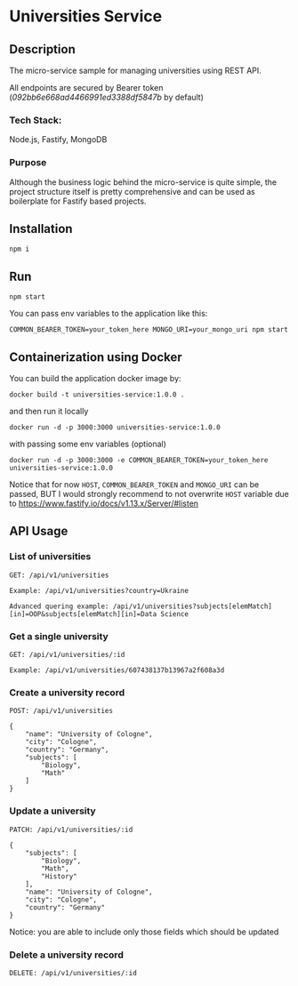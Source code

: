# Universities Service

## Description
The micro-service sample for managing universities using REST API.

All endpoints are secured by Bearer token (*092bb6e668ad4466991ed3388df5847b* by default)

### Tech Stack:

Node.js, Fastify, MongoDB

### Purpose

Although the business logic behind the micro-service is quite simple, the project structure itself is pretty comprehensive and can be used as boilerplate for Fastify based projects.


## Installation

```
npm i 
```

## Run

```
npm start
```
You can pass env variables to the application like this:

```
COMMON_BEARER_TOKEN=your_token_here MONGO_URI=your_mongo_uri npm start
```

## Containerization using Docker

You can build the application docker image by:
```
docker build -t universities-service:1.0.0 .
```
and then run it locally

```
docker run -d -p 3000:3000 universities-service:1.0.0
```
with passing some env variables (optional)

```
docker run -d -p 3000:3000 -e COMMON_BEARER_TOKEN=your_token_here universities-service:1.0.0
```

Notice that for now `HOST`, `COMMON_BEARER_TOKEN` and `MONGO_URI` can be passed, BUT I would strongly recommend to not overwrite `HOST` variable due to https://www.fastify.io/docs/v1.13.x/Server/#listen

## API Usage

### List of universities

```
GET: /api/v1/universities

Example: /api/v1/universities?country=Ukraine

Advanced quering example: /api/v1/universities?subjects[elemMatch][in]=OOP&subjects[elemMatch][in]=Data Science
```


### Get a single university

```
GET: /api/v1/universities/:id

Example: /api/v1/universities/607438137b13967a2f608a3d
```


### Create a university record

```
POST: /api/v1/universities

{
    "name": "University of Cologne",
    "city": "Cologne",
    "country": "Germany",
    "subjects": [
        "Biology",
        "Math"
    ]
}
```

### Update a university
```
PATCH: /api/v1/universities/:id

{
    "subjects": [
        "Biology",
        "Math",
        "History"
    ],
    "name": "University of Cologne",
    "city": "Cologne",
    "country": "Germany"
}
```

Notice: you are able to include only those fields which should be updated


### Delete a university record

```
DELETE: /api/v1/universities/:id
```
